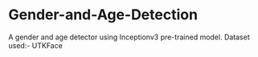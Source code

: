 # Gender-and-Age-Detection

A gender and age detector using Inceptionv3 pre-trained model.
Dataset used:- UTKFace

